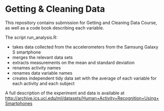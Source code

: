 # Getting & Cleaning Data 
This repository contains submission for Getting and Cleaning Data Course, as well as a code book describing each variable. 

The script run_analysis.R: 
* takes data collected from the accelerometers from the Samsung Galaxy S smartphone
* merges the relevant data sets
* extracts measurements on the mean and standard deviation
* renames activity names 
* renames data variable names
* creates independent tidy data set with the average of each variable for each activity and each subject

A full description of the experiment and data is available at http://archive.ics.uci.edu/ml/datasets/Human+Activity+Recognition+Using+Smartphones 

